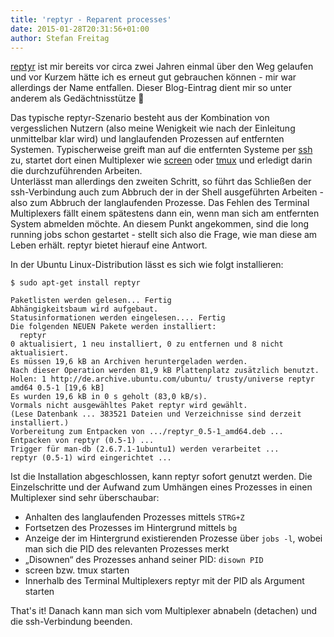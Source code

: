 ```yaml
---
title: 'reptyr - Reparent processes'
date: 2015-01-28T20:31:56+01:00
author: Stefan Freitag
---
```


[reptyr](https://github.com/nelhage/reptyr) ist mir bereits vor circa zwei
Jahren einmal über den Weg gelaufen und vor Kurzem hätte ich es erneut gut
gebrauchen können - mir war allerdings der Name entfallen. Dieser Blog-Eintrag
dient mir so unter anderem als Gedächtnisstütze 🙂

Das typische reptyr-Szenario besteht aus der Kombination von vergesslichen
Nutzern (also meine Wenigkeit wie nach der Einleitung unmittelbar klar wird) und
langlaufenden Prozessen auf entfernten Systemen. Typischerweise greift man auf
die entfernten Systeme per [ssh](http://de.wikipedia.org/wiki/Secure_Shell) zu,
startet dort einen Multiplexer wie [screen](http://www.gnu.org/software/screen/)
oder [tmux](https://tmux.github.io/) und erledigt darin die durchzuführenden
Arbeiten.  
Unterlässt man allerdings den zweiten Schritt, so führt das Schließen der
ssh-Verbindung auch zum Abbruch der in der Shell ausgeführten Arbeiten - also
zum Abbruch der langlaufenden Prozesse. Das Fehlen des Terminal Multiplexers
fällt einem spätestens dann ein, wenn man sich am entfernten System abmelden
möchte. An diesem Punkt angekommen, sind die long running jobs schon gestartet -
stellt sich also die Frage, wie man diese am Leben erhält. reptyr bietet hierauf
eine Antwort.

In der Ubuntu Linux-Distribution lässt es sich wie folgt installieren:

```shell
$ sudo apt-get install reptyr

Paketlisten werden gelesen... Fertig
Abhängigkeitsbaum wird aufgebaut.
Statusinformationen werden eingelesen.... Fertig
Die folgenden NEUEN Pakete werden installiert:
  reptyr
0 aktualisiert, 1 neu installiert, 0 zu entfernen und 8 nicht aktualisiert.
Es müssen 19,6 kB an Archiven heruntergeladen werden.
Nach dieser Operation werden 81,9 kB Plattenplatz zusätzlich benutzt.
Holen: 1 http://de.archive.ubuntu.com/ubuntu/ trusty/universe reptyr amd64 0.5-1 [19,6 kB]
Es wurden 19,6 kB in 0 s geholt (83,0 kB/s).
Vormals nicht ausgewähltes Paket reptyr wird gewählt.
(Lese Datenbank ... 383521 Dateien und Verzeichnisse sind derzeit installiert.)
Vorbereitung zum Entpacken von .../reptyr_0.5-1_amd64.deb ...
Entpacken von reptyr (0.5-1) ...
Trigger für man-db (2.6.7.1-1ubuntu1) werden verarbeitet ...
reptyr (0.5-1) wird eingerichtet ...
```

Ist die Installation abgeschlossen, kann reptyr sofort genutzt werden. Die Einzelschritte und der Aufwand zum Umhängen eines Prozesses in einen Multiplexer sind sehr überschaubar:

- Anhalten des langlaufenden Prozesses mittels `STRG+Z`
- Fortsetzen des Prozesses im Hintergrund mittels `bg`
- Anzeige der im Hintergrund existierenden Prozesse über `jobs -l`, wobei man sich die PID des relevanten Prozesses merkt
- &#8222;Disownen&#8220; des Prozesses anhand seiner PID: `disown PID`
- screen bzw. tmux starten
- Innerhalb des Terminal Multiplexers reptyr mit der PID als Argument starten

That's it! Danach kann man sich vom Multiplexer abnabeln (detachen) und die ssh-Verbindung beenden.
